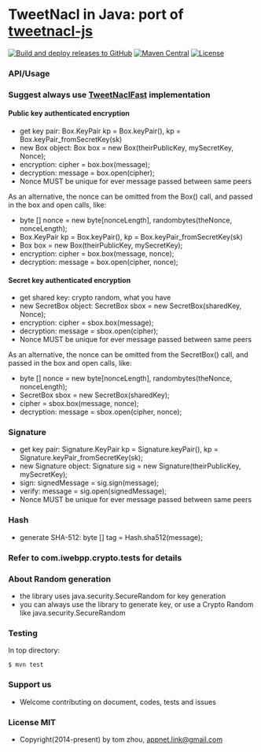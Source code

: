 TweetNacl in Java: port of [tweetnacl-js](https://github.com/dchest/tweetnacl-js)
====================================================================

[![Build and deploy releases to GitHub](https://github.com/purejava/tweetnacl-java/workflows/Build%20and%20deploy%20releases%20to%20GitHub/badge.svg)](https://github.com/purejava/tweetnacl-java/actions?query=workflow%3A%22Build+and+deploy+releases+to+GitHub%22)
[![Maven Central](https://img.shields.io/maven-central/v/org.purejava/tweetnacl-java.svg?label=Maven%20Central)](https://central.sonatype.com/search?q=tweetnacl-java&smo=true&namespace=org.purejava)
[![License](https://img.shields.io/github/license/purejava/tweetnacl-java.svg)](https://github.com/purejava/tweetnacl-java/blob/master/LICENSE)

### API/Usage

### Suggest always use [TweetNaclFast](https://github.com/InstantWebP2P/tweetnacl-java/blob/master/src/main/java/com/iwebpp/crypto/TweetNaclFast.java) implementation

#### Public key authenticated encryption

* get key pair: Box.KeyPair kp = Box.keyPair(), kp = Box.keyPair_fromSecretKey(sk)
* new Box object: Box box = new Box(theirPublicKey, mySecretKey, Nonce);
* encryption: cipher = box.box(message);
* decryption: message = box.open(cipher);
* Nonce MUST be unique for ever message passed between same peers

As an alternative, the nonce can be omitted from the Box() call, and passed in the box and open calls, like:

* byte [] nonce = new byte[nonceLength], randombytes(theNonce, nonceLength);
* Box.KeyPair kp = Box.keyPair(), kp = Box.keyPair_fromSecretKey(sk)
* Box box = new Box(theirPublicKey, mySecretKey);
* encryption: cipher = box.box(message, nonce);
* decryption: message = box.open(cipher, nonce);



#### Secret key authenticated encryption

* get shared key: crypto random, what you have
* new SecretBox object: SecretBox sbox = new SecretBox(sharedKey, Nonce);
* encryption: cipher = sbox.box(message);
* decryption: message = sbox.open(cipher);
* Nonce MUST be unique for ever message passed between same peers

As an alternative, the nonce can be omitted from the SecretBox() call, and passed in the box and open calls, like:

* byte [] nonce = new byte[nonceLength], randombytes(theNonce, nonceLength);
* SecretBox sbox = new SecretBox(sharedKey);
* cipher = sbox.box(message, nonce);
* decryption: message = sbox.open(cipher, nonce);


### Signature

* get key pair: Signature.KeyPair kp = Signature.keyPair(), kp = Signature.keyPair_fromSecretKey(sk);
* new Signature object: Signature sig = new Signature(theirPublicKey, mySecretKey);
* sign: signedMessage = sig.sign(message);
* verify: message = sig.open(signedMessage);
* Nonce MUST be unique for ever message passed between same peers


### Hash

* generate SHA-512: byte [] tag = Hash.sha512(message);


### Refer to com.iwebpp.crypto.tests for details

### About Random generation 

* the library uses java.security.SecureRandom for key generation
* you can always use the library to generate key, or use a Crypto Random like java.security.SecureRandom


### Testing

In top directory:

    $ mvn test


### Support us

* Welcome contributing on document, codes, tests and issues



### License MIT

* Copyright(2014-present) by tom zhou, appnet.link@gmail.com


